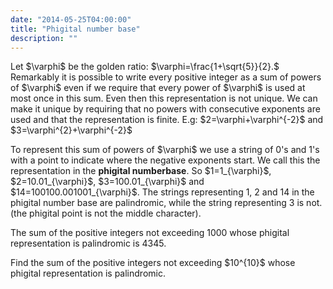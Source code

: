 ```yaml
---
date: "2014-05-25T04:00:00"
title: "Phigital number base"
description: ""
---
```


<p>
Let $\varphi$ be the golden ratio: $\varphi=\frac{1+\sqrt{5}}{2}.$
Remarkably it is possible to write every positive integer as a sum of powers of $\varphi$ even if we require that every power of $\varphi$ is used at most once in this sum.
Even then this representation is not unique.
We can make it unique by requiring that no powers with consecutive exponents are used and that the representation is finite.
E.g: 
$2=\varphi+\varphi^{-2}$ and $3=\varphi^{2}+\varphi^{-2}$
</p>
<p>
To represent this sum of powers of $\varphi$ we use a string of 0's and 1's with a point to indicate where the negative exponents start.
We call this the representation in the <b>phigital numberbase</b>.
So $1=1_{\varphi}$, $2=10.01_{\varphi}$, $3=100.01_{\varphi}$ and $14=100100.001001_{\varphi}$. 
The strings representing 1, 2 and 14 in the phigital number base are palindromic, while the string representing 3 is not. (the phigital point is not the middle character).
</p>
<p>
The sum of the positive integers not exceeding 1000 whose phigital representation is palindromic is 4345.
</p>
<p>
Find the sum of the positive integers not exceeding $10^{10}$ whose phigital representation is palindromic.</p>

